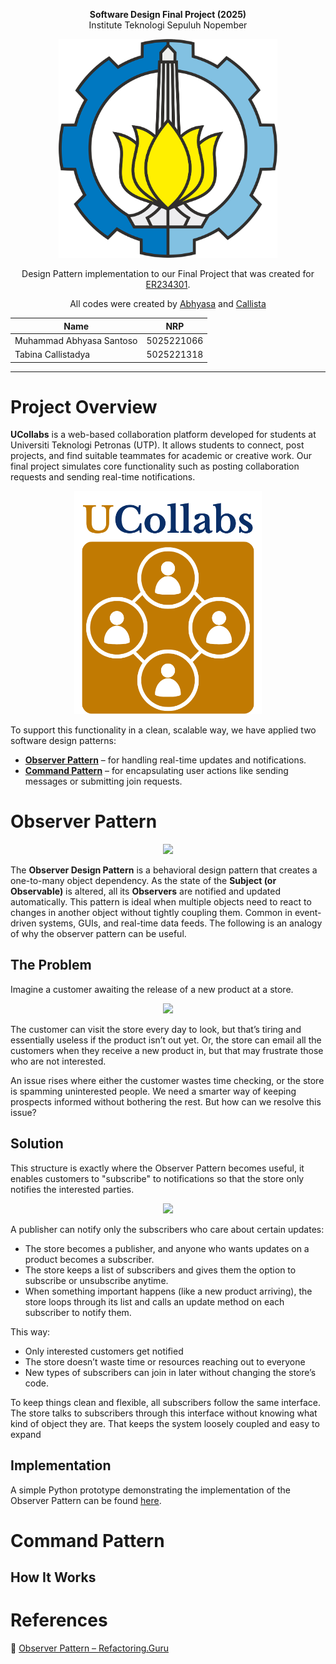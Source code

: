 <p align="center"><b>Software Design Final Project (2025)</b><br>Institute Teknologi Sepuluh Nopember</p>

<p align="center">
  <img src="./Lambang-ITS-2.png" alt="ITS" width="350"/>
</p>

<p align="center">Design Pattern implementation to our Final Project that was created for <a href="https://www.its.ac.id/informatika/wp-content/uploads/sites/44/2023/11/Module-Handbook-Bachelor-of-Informatics-Program-ITS.pdf">ER234301</a>.</p>
<p align="center">All codes were created by <a href="https://github.com/ahhbiasa">Abhyasa</a> and <a href="https://github.com/clistdy">Callista</a></p>

<div align="center">

| Name                    | NRP        |
|-------------------------|------------|
| Muhammad Abhyasa Santoso | 5025221066 |
| Tabina Callistadya        | 5025221318 |

</div>


<hr>

# Project Overview
**UCollabs** is a web-based collaboration platform developed for students at Universiti Teknologi Petronas (UTP). It allows students to connect, post projects, and find suitable teammates for academic or creative work. Our final project simulates core functionality such as posting collaboration requests and sending real-time notifications.

  <p align="center">
    <img src="./UCollabs_Logo.png" alt="UCollabs" width="300"/>
  </p>

To support this functionality in a clean, scalable way, we have applied two software design patterns:

- [**Observer Pattern**](#observer-pattern) – for handling real-time updates and notifications.
- [**Command Pattern**](#command-pattern) – for encapsulating user actions like sending messages or submitting join requests.

# Observer Pattern
<p align="center">
  <img src="https://refactoring.guru/images/patterns/content/observer/observer-2x.png" width="400">
</p>

The **Observer Design Pattern** is a behavioral design pattern that creates a one-to-many object dependency. As the state of the **Subject (or Observable)** is altered, all its **Observers** are notified and updated automatically. This pattern is ideal when multiple objects need to react to changes in another object without tightly coupling them. Common in event-driven systems, GUIs, and real-time data feeds. The following is an analogy of why the observer pattern can be useful.

## The Problem
Imagine a customer awaiting the release of a new product at a store.

<p align="center">
  <img src="https://refactoring.guru/images/patterns/content/observer/observer-comic-1-en.png?id=1ec8571b22ea8fd2ed537f06cc763152">
<p/>

The customer can visit the store every day to look, but that’s tiring and essentially useless if the product isn’t out yet. Or, the store can email all the customers when they receive a new product in, but that may frustrate those who are not interested.

An issue rises where either the customer wastes time checking, or the store is spamming uninterested people. We need a smarter way of keeping prospects informed without bothering the rest. But how can we resolve this issue?

## Solution
This structure is exactly where the Observer Pattern becomes useful, it enables customers to "subscribe" to notifications so that the store only notifies the interested parties.

<p align="center">
  <img src="https://refactoring.guru/images/patterns/diagrams/observer/solution1-en.png?id=60fb9a2822649dec1c68b78733479c57">
</p>

A publisher can notify only the subscribers who care about certain updates:
- The store becomes a publisher, and anyone who wants updates on a product becomes a subscriber.
- The store keeps a list of subscribers and gives them the option to subscribe or unsubscribe anytime.
- When something important happens (like a new product arriving), the store loops through its list and calls an update method on each subscriber to notify them.

This way:
- Only interested customers get notified
- The store doesn’t waste time or resources reaching out to everyone
- New types of subscribers can join in later without changing the store’s code.

To keep things clean and flexible, all subscribers follow the same interface. The store talks to subscribers through this interface without knowing what kind of object they are. That keeps the system loosely coupled and easy to expand

## Implementation
A simple Python prototype demonstrating the implementation of the Observer Pattern can be found [here](https://github.com/ahhbiasa/PPLFinalProject/tree/main/ucollabs_observer).

# Command Pattern

## How It Works

# References
🔗 [Observer Pattern – Refactoring.Guru](https://refactoring.guru/design-patterns/observer)

